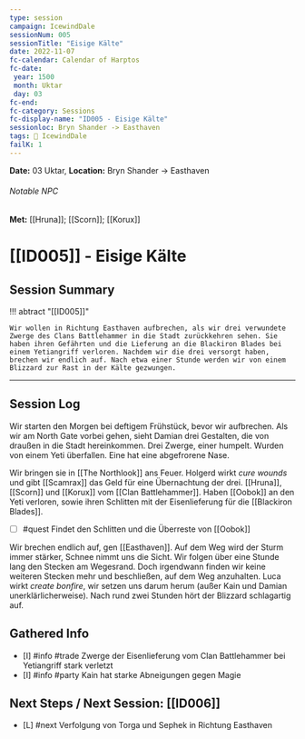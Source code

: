 ```yaml
---
type: session
campaign: IcewindDale
sessionNum: 005
sessionTitle: "Eisige Kälte"
date: 2022-11-07
fc-calendar: Calendar of Harptos
fc-date:
 year: 1500
 month: Uktar
 day: 03
fc-end:
fc-category: Sessions
fc-display-name: "ID005 - Eisige Kälte"
sessionloc: Bryn Shander -> Easthaven
tags: 📅 IcewindDale
failK: 1
---
```


**Date:** 03 Uktar, **Location:** Bryn Shander -> Easthaven
###### Notable NPC
**Met:** [[Hruna]]; [[Scorn]]; [[Korux]]

# [[ID005]] - Eisige Kälte
## Session Summary
!!! abtract "[[ID005]]"

    Wir wollen in Richtung Easthaven aufbrechen, als wir drei verwundete Zwerge des Clans Battlehammer in die Stadt zurückkehren sehen. Sie haben ihren Gefährten und die Lieferung an die Blackiron Blades bei einem Yetiangriff verloren. Nachdem wir die drei versorgt haben, brechen wir endlich auf. Nach etwa einer Stunde werden wir von einem Blizzard zur Rast in der Kälte gezwungen.

---

## Session Log
Wir starten den Morgen bei deftigem Frühstück, bevor wir aufbrechen. Als wir am North Gate vorbei gehen, sieht Damian drei Gestalten, die von draußen in die Stadt hereinkommen. Drei Zwerge, einer humpelt. Wurden von einem Yeti überfallen. Eine hat eine abgefrorene Nase.

Wir bringen sie in [[The Northlook]] ans Feuer. Holgerd wirkt *cure wounds* und gibt [[Scamrax]] das Geld für eine Übernachtung der drei.
[[Hruna]], [[Scorn]] und [[Korux]] vom [[Clan Battlehammer]]. Haben [[Oobok]] an den Yeti verloren, sowie ihren Schlitten mit der Eisenlieferung für die [[Blackiron Blades]].

- [ ] #quest Findet den Schlitten und die Überreste von [[Oobok]]

Wir brechen endlich auf, gen [[Easthaven]]. Auf dem Weg wird der Sturm immer stärker, Schnee nimmt uns die Sicht. Wir folgen über eine Stunde lang den Stecken am Wegesrand. Doch irgendwann finden wir keine weiteren Stecken mehr und beschließen, auf dem Weg anzuhalten. Luca wirkt *create bonfire*, wir setzen uns darum herum (außer Kain und Damian unerklärlicherweise). Nach rund zwei Stunden hört der Blizzard schlagartig auf.

## Gathered Info
- [I] #info #trade Zwerge der Eisenlieferung vom Clan Battlehammer bei Yetiangriff stark verletzt
- [I] #info #party Kain hat starke Abneigungen gegen Magie

## Next Steps / Next Session: [[ID006]]
- [L] #next Verfolgung von Torga und Sephek in Richtung Easthaven
